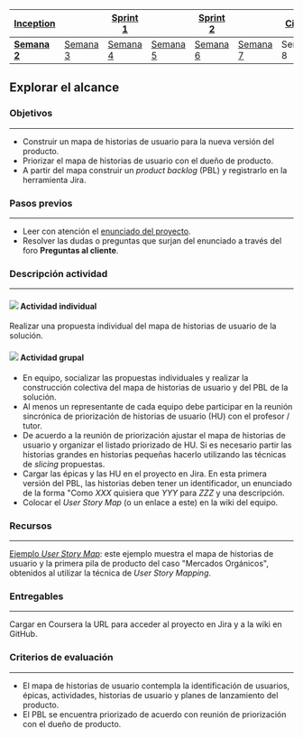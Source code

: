 | [Inception](https://avargas20.github.io/MISW-Procesos/semanas/inception/inception) |   | [Sprint 1](https://avargas20.github.io/MISW-Procesos/semanas/sprint1/sprint1) |   | [Sprint 2](https://avargas20.github.io/MISW-Procesos/semanas/sprint2/sprint2) |   | [Cierre]() |
|-----------|---|----------|---|----------|---|--------|
| **[Semana 2](https://avargas20.github.io/MISW-Procesos/semanas/inception/semana2/semana2)**         | [Semana 3](https://avargas20.github.io/MISW-Procesos/semanas/inception/semana3/semana3) | [Semana 4](https://avargas20.github.io/MISW-Procesos/semanas/sprint1/semana4/semana4) | [Semana 5](https://avargas20.github.io/MISW-Procesos/semanas/sprint1/semana5/semana5) | [Semana 6](https://avargas20.github.io/MISW-Procesos/semanas/sprint2/semana6/semana6) | [Semana 7](https://avargas20.github.io/MISW-Procesos/semanas/sprint1/semana7/semana7) | Semana 8      |

## Explorar el alcance

### Objetivos
---

* Construir un mapa de historias de usuario para la nueva versión del producto.
* Priorizar el mapa de historias de usuario con el dueño de producto.
* A partir del mapa construir un *product backlog* (PBL) y registrarlo en la herramienta Jira.

### Pasos previos
---

* Leer con atención el [enunciado del proyecto](../../../generalidades#enunciado). 
* Resolver las dudas o preguntas que surjan del enunciado a través del foro **Preguntas al cliente**.

### Descripción actividad
---

#### ![](./../../assets/images/individuo.png) Actividad individual

Realizar una propuesta individual del mapa de historias de usuario de la solución.

#### ![](./../../assets/images/grupo.png) Actividad grupal

* En equipo, socializar las propuestas individuales y realizar la construcción colectiva del mapa de historias de usuario y del PBL de la solución. 
* Al menos un representante de cada equipo debe participar en la reunión sincrónica de priorización de historias de usuario (HU) con el profesor / tutor.
* De acuerdo a la reunión de priorización ajustar el mapa de historias de usuario y organizar el listado priorizado de HU. Si es necesario partir las historias grandes en historias pequeñas hacerlo utilizando las técnicas de *slicing* propuestas.
* Cargar las épicas y las HU en el proyecto en Jira. En esta primera versión del PBL, las historias deben tener un identificador, un enunciado de la forma "Como *XXX* quisiera que *YYY* para *ZZZ* y una descripción.
* Colocar el *User Story Map* (o un enlace a este) en la wiki del equipo.

### Recursos 
---

[Ejemplo *User Story Map*](https://miro.com/app/board/o9J_lQKbLXc=/): este ejemplo muestra el mapa de historias de usuario y la primera pila de producto del caso "Mercados Orgánicos", obtenidos al utilizar la técnica de *User Story Mapping*.

### Entregables
---

Cargar en Coursera la URL para acceder al proyecto en Jira y a la wiki en GitHub.

### Criterios de evaluación
---

* El mapa de historias de usuario contempla la identificación de usuarios, épicas, actividades, historias de usuario y planes de lanzamiento del producto.
* El PBL se encuentra priorizado de acuerdo con reunión de priorización con el dueño de producto.

